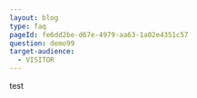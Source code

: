 ```yaml
---
layout: blog
type: faq
pageId: fe6dd2be-d67e-4979-aa63-1a02e4351c57
question: demo99
target-audience:
  - VISITOR
---
```

test